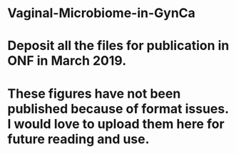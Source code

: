 # Vaginal-Microbiome-in-GynCa
# Deposit all the files for publication in ONF in March 2019.
# These figures have not been published because of format issues. I would love to upload them here for future reading and use.
